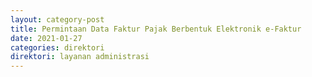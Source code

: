 ```yaml
---
layout: category-post
title: Permintaan Data Faktur Pajak Berbentuk Elektronik e-Faktur
date: 2021-01-27
categories: direktori
direktori: layanan administrasi
---
```

